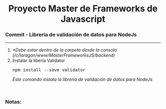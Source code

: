 
<h1 align="center">Proyecto Master de Frameworks de Javascript</h1>
<h3><b>Commit -</b> <strong>Librería de validación de datos para NodeJs</strong></h3>
<hr>
<ol>
  <li>
    <em>*Debe estar dentro de la carpeta desde la consola (/c/laragon/www/MasterFrameworksJS/backend)</em>
  </li>
  <li>
    Instalar la libería Validator
    <pre>npm install --save validator</pre>
    <em>Este comando instala la librería de validación de datos para NodeJs</em>
  </li>
</ol>

<br>

<!-- Notas -->
<h3><b>Notas:</b></h3>
<ul>
  
</ul>

<em></em>

